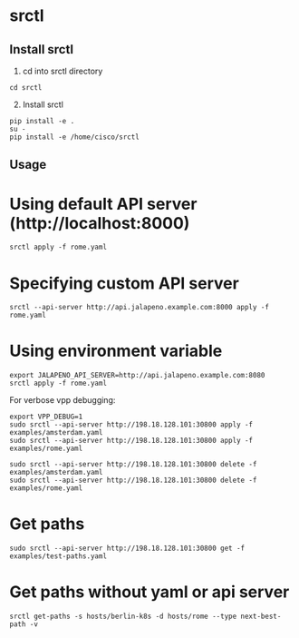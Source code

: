 # srctl

## Install srctl

1. cd into srctl directory
```
cd srctl
```

2. Install srctl
```
pip install -e .
su -
pip install -e /home/cisco/srctl
```

## Usage

# Using default API server (http://localhost:8000)
```
srctl apply -f rome.yaml
```

# Specifying custom API server

```
srctl --api-server http://api.jalapeno.example.com:8000 apply -f rome.yaml
```

# Using environment variable

```
export JALAPENO_API_SERVER=http://api.jalapeno.example.com:8080
srctl apply -f rome.yaml
```

For verbose vpp debugging:
```
export VPP_DEBUG=1
sudo srctl --api-server http://198.18.128.101:30800 apply -f examples/amsterdam.yaml
sudo srctl --api-server http://198.18.128.101:30800 apply -f examples/rome.yaml

sudo srctl --api-server http://198.18.128.101:30800 delete -f examples/amsterdam.yaml
sudo srctl --api-server http://198.18.128.101:30800 delete -f examples/rome.yaml

```

# Get paths
```
sudo srctl --api-server http://198.18.128.101:30800 get -f examples/test-paths.yaml
```

# Get paths without yaml or api server
```
srctl get-paths -s hosts/berlin-k8s -d hosts/rome --type next-best-path -v
```
